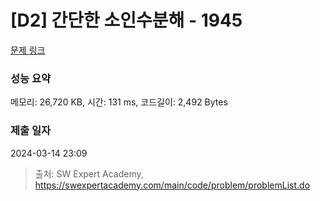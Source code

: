 # [D2] 간단한 소인수분해 - 1945 

[문제 링크](https://swexpertacademy.com/main/code/problem/problemDetail.do?contestProbId=AV5Pl0Q6ANQDFAUq) 

### 성능 요약

메모리: 26,720 KB, 시간: 131 ms, 코드길이: 2,492 Bytes

### 제출 일자

2024-03-14 23:09



> 출처: SW Expert Academy, https://swexpertacademy.com/main/code/problem/problemList.do